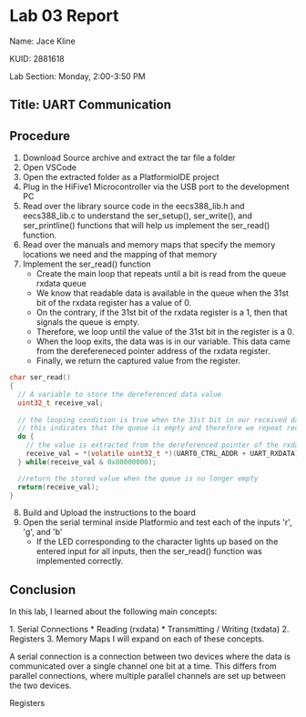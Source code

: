 # Lab 03 Report
<p>Name: Jace Kline</p>
<p>KUID: 2881618</p>
<p>Lab Section: Monday, 2:00-3:50 PM</p>

## Title: UART Communication
## Procedure
1. Download Source archive and extract the tar file a folder
2. Open VSCode
3. Open the extracted folder as a PlatformioIDE project
4. Plug in the HiFive1 Microcontroller via the USB port to the development PC
5. Read over the library source code in the eecs388_lib.h and eecs388_lib.c to understand the ser_setup(), ser_write(), and ser_printline() functions that will help us implement the ser_read() function.
6. Read over the manuals and memory maps that specify the memory locations we need and the mapping of that memory
7. Implement the ser_read() function
   * Create the main loop that repeats until a bit is read from the queue rxdata queue
   * We know that readable data is available in the queue when the 31st bit of the rxdata register has a value of 0.
   * On the contrary, if the 31st bit of the rxdata register is a 1, then that signals the queue is empty.
   * Therefore, we loop until the value of the 31st bit in the register is a 0.
   * When the loop exits, the data was is in our variable. This data came from the derefereneced pointer address of the rxdata register.
   * Finally, we return the captured value from the register.
```c
char ser_read()
{ 
  // A variable to store the dereferenced data value
  uint32_t receive_val;
  
  // the looping condition is true when the 31st bit in our received data is true
  // this indicates that the queue is empty and therefore we repeat receiving the data
  do {
    // the value is extracted from the dereferenced pointer of the rxdata register
    receive_val = *(volatile uint32_t *)(UART0_CTRL_ADDR + UART_RXDATA);
  } while(receive_val & 0x80000000); 

  //return the stored value when the queue is no longer empty
  return(receive_val); 
}
```
8. Build and Upload the instructions to the board
9. Open the serial terminal inside Platformio and test each of the inputs 'r', 'g', and 'b'
   * If the LED corresponding to the character lights up based on the entered input for all inputs, then the ser_read() function was implemented correctly.

## Conclusion

<p>In this lab, I learned about the following main concepts:</p>
1. Serial Connections
   * Reading (rxdata)
   * Transmitting / Writing (txdata)
2. Registers
3. Memory Maps
I will expand on each of these concepts.

A serial connection is a connection between two devices where the data is communicated over a single channel one bit at a time. This differs from parallel connections, where multiple parallel channels are set up between the two devices.

Registers

